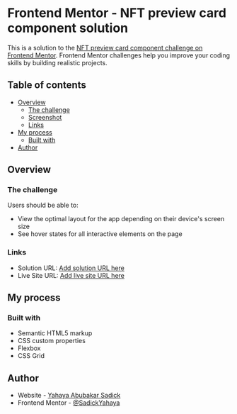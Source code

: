 # Frontend Mentor - NFT preview card component solution

This is a solution to the [NFT preview card component challenge on Frontend Mentor](https://www.frontendmentor.io/challenges/nft-preview-card-component-SbdUL_w0U). Frontend Mentor challenges help you improve your coding skills by building realistic projects. 

## Table of contents

- [Overview](#overview)
  - [The challenge](#the-challenge)
  - [Screenshot](#screenshot)
  - [Links](#links)
- [My process](#my-process)
  - [Built with](#built-with)
- [Author](#author)

## Overview

### The challenge

Users should be able to:

- View the optimal layout for the app depending on their device's screen size
- See hover states for all interactive elements on the page

### Links

- Solution URL: [Add solution URL here](https://github.com/SadickYahaya/Interactive-Rating-Component)
- Live Site URL: [Add live site URL here](https://app.netlify.com/sites/interactive-rating-component2022/settings/general)

## My process

### Built with

- Semantic HTML5 markup
- CSS custom properties
- Flexbox
- CSS Grid

## Author

- Website - [Yahaya Abubakar Sadick](https://sadickyahaya.netlify.app/)
- Frontend Mentor - [@SadickYahaya](https://www.frontendmentor.io/profile/SadickYahaya)
